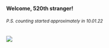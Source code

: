 #### Welcome, 520th stranger!

###### <sup>P.S. counting started approximately in 10.01.22</sup>

<img src="https://kraftwerk28.pp.ua/vcnt.png"></img>
